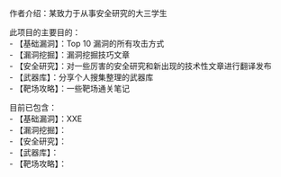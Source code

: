 作者介绍：某致力于从事安全研究的大三学生  
  
此项目的主要目的：  
       - 【基础漏洞】：Top 10 漏洞的所有攻击方式  
       - 【漏洞挖掘】：漏洞挖掘技巧文章  
       - 【安全研究】：对一些厉害的安全研究和新出现的技术性文章进行翻译发布  
       - 【武器库】：分享个人搜集整理的武器库  
       - 【靶场攻略】：一些靶场通关笔记  
  
目前已包含：  
       - 【基础漏洞】：XXE  
       - 【漏洞挖掘】：  
       - 【安全研究】：  
       - 【武器库】：  
       - 【靶场攻略】：  
  
